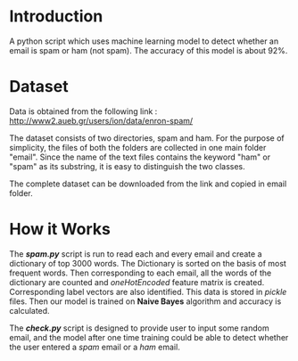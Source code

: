# Introduction
A python script which uses machine learning model to detect whether an email is spam or ham (not spam). The accuracy of this model is about 92%.

# Dataset
Data is obtained from the following link : http://www2.aueb.gr/users/ion/data/enron-spam/


The dataset consists of two directories, spam and ham. For the purpose of simplicity, the files of both the folders are collected in one main folder "email". Since the name of the text files contains the keyword "ham" or "spam" as its substring, it is easy to distinguish the two classes.

The complete dataset can be downloaded from the link and copied in email folder. 

# How it Works
The ***spam.py*** script is run to read each and every email and create a dictionary of top 3000 words. The Dictionary is sorted on the basis of most frequent words. Then corresponding to each email, all the words of the dictionary are counted and *oneHotEncoded* feature matrix is created. Corresponding label vectors are also identified. This data is stored in *pickle* files. Then our model is trained on **Naive Bayes** algorithm and accuracy is calculated.

The ***check.py*** script is designed to provide user to input some random email, and the model after one time training could be able to detect whether the user entered a *spam* email or a *ham* email.

